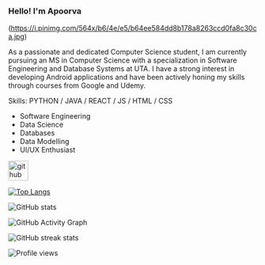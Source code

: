 ### Hello! I'm Apoorva 

(https://i.pinimg.com/564x/b6/4e/e5/b64ee584dd8b178a8263ccd0fa8c30ca.jpg)

As a passionate and dedicated Computer Science student, I am currently pursuing an MS in Computer Science with a specialization in Software Engineering and Database Systems at UTA. I have a strong interest in developing Android applications and have been actively honing my skills through courses from Google and Udemy.

Skills: PYTHON / JAVA / REACT / JS / HTML / CSS

-  Software Engineering
-  Data Science
-  Databases 
-  Data Modelling 
-  UI/UX Enthusiast


[<img src='https://cdn.jsdelivr.net/npm/simple-icons@3.0.1/icons/github.svg' alt='github' height='40'>](https://github.com/apoorvamattewada)  

[![Top Langs](https://github-readme-stats.vercel.app/api/top-langs/?username=apoorvamattewada)](https://github.com/anuraghazra/github-readme-stats)

![GitHub stats](https://github-readme-stats.vercel.app/api?username=apoorvamattewada&show_icons=true&count_private=true)  

![GitHub Activity Graph](https://activity-graph.herokuapp.com/graph?username=apoorvamattewada)  

![GitHub streak stats](https://streak-stats.demolab.com/?user=apoorvamattewada)  

![Profile views](https://gpvc.arturio.dev/apoorvamattewada)  

